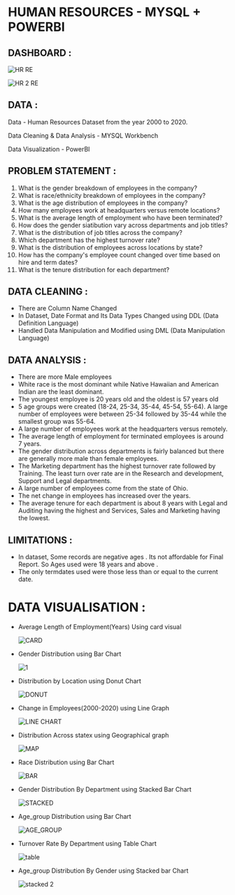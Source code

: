 # HUMAN RESOURCES - MYSQL + POWERBI

## DASHBOARD :

![HR RE](https://github.com/nithindm/MYSQL-/assets/159453441/bc82617c-1a8e-4082-9ba8-51018706fca4)


![HR 2 RE](https://github.com/nithindm/MYSQL-/assets/159453441/c8d351b3-4023-463c-ba12-a23d3c1b39c5)

## DATA :

Data - Human Resources  Dataset from the year 2000 to 2020.

Data Cleaning & Data Analysis - MYSQL Workbench

Data Visualization - PowerBI 

## PROBLEM STATEMENT :

   1. What is the gender breakdown of employees in the company?
   2. What is race/ethnicity breakdown of employees in the company?
   3. What is the age distribution of employees in the company?
   4. How many employees work at headquarters versus remote locations?
   5. What is the average length of employment who have been terminated?
   6. How does the gender siatibution vary across departments and job titles?
   7. What is the distribution of job titles across the company?
   8. Which department has the highest turnover rate?
   9. What is the distribution of employees across locations by state?
  10. How has the company's employee count changed over time based on hire and term dates?
  11. What is the tenure distribution for each department?

## DATA CLEANING :

- There are Column Name Changed
- In Dataset, Date Format and Its Data Types Changed using DDL (Data Definition Language)
- Handled Data Manipulation and Modified using DML (Data Manipulation Language)
    
## DATA ANALYSIS :

- There are more Male employees
- White race is the most dominant while Native Hawaiian and American Indian are the least dominant.
- The youngest employee is 20 years old and the oldest is 57 years old 
- 5 age groups were created (18-24, 25-34, 35-44, 45-54, 55-64). A large number of employees were between 25-34 followed by 35-44 while the smallest group was 55-64.
- A large number of employees work at the headquarters versus remotely.
- The average length of employment for terminated employees is around 7 years.
- The gender distribution across departments is fairly balanced but there are generally more male than female employees.
- The Marketing department has the highest turnover rate followed by Training. The least turn over rate are in the Research and development, Support and Legal departments.
- A large number of employees come from the state of Ohio.
- The net change in employees has increased over the years.
- The average tenure for each department is about 8 years with Legal and Auditing having the highest and Services, Sales and Marketing having the lowest.

## LIMITATIONS :

- In dataset, Some records are negative ages . Its not affordable for Final Report. So Ages used were 18 years and above . 
- The only termdates used were those less than or equal to the current date.

# DATA VISUALISATION :

- Average Length of Employment(Years) Using card visual 

  ![CARD](https://github.com/nithindm/MYSQL-/assets/159453441/a95a228c-2e51-41ea-93d3-bf046572f851)

- Gender Distribution using Bar Chart 

  ![1](https://github.com/nithindm/MYSQL-/assets/159453441/f0fda40e-4fd7-4caa-ba95-561e94ffe321)

- Distribution by Location using Donut Chart 

  ![DONUT](https://github.com/nithindm/MYSQL-/assets/159453441/58efa2cc-b7b8-4b90-8683-516e84bfa6ed)

- Change in Employees(2000-2020) using Line Graph 

  ![LINE CHART](https://github.com/nithindm/MYSQL-/assets/159453441/3b55cc9d-fecf-4310-822f-5b56985a9d82)

- Distribution Across statex using Geographical graph

  ![MAP](https://github.com/nithindm/MYSQL-/assets/159453441/7ae88ccd-a808-49c2-bfad-18e4bad18c4b)

- Race Distribution using Bar Chart 

  ![BAR](https://github.com/nithindm/MYSQL-/assets/159453441/015e9838-f342-494e-96d5-d27b3f05c6a9)

- Gender Distribution By Department using Stacked Bar Chart 

  ![STACKED](https://github.com/nithindm/MYSQL-/assets/159453441/2053aee2-c74a-4076-b515-36b577bef125)

- Age_group Distribution using Bar Chart

  ![AGE_GROUP](https://github.com/nithindm/MYSQL-/assets/159453441/7956706f-c7bc-4410-8a7f-c82f7ed4f4ca)

- Turnover Rate By Department using Table Chart

  ![table](https://github.com/nithindm/MYSQL-/assets/159453441/ec048bc4-0189-4009-8848-90449dbfc22c)

- Age_group Distribution By Gender using Stacked bar Chart

  ![stacked 2](https://github.com/nithindm/MYSQL-/assets/159453441/50a94882-ba91-4b01-b46f-bfebf9fa7a6d)
